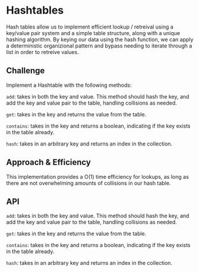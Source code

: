 # Hashtables
<!-- Short summary or background information -->
Hash tables allow us to implement efficient lookup / retreival using a key/value pair system and a simple table structure, along with a unique hashing algorithm. By keying our data using the hash function, we can apply a deterministic organizional pattern and bypass needing to iterate through a list in order to retreive values.

## Challenge
<!-- Description of the challenge -->
Implement a Hashtable with the following methods:

`add`: takes in both the key and value. This method should hash the key, and add the key and value pair to the table, handling collisions as needed.

`get`: takes in the key and returns the value from the table.

`contains`: takes in the key and returns a boolean, indicating if the key exists in the table already.

`hash`: takes in an arbitrary key and returns an index in the collection.

## Approach & Efficiency
<!-- What approach did you take? Why? What is the Big O space/time for this approach? -->
This implementation provides a O(1) time efficiency for lookups, as long as there are not overwhelming amounts of collisions in our hash table.

## API
<!-- Description of each method publicly available in each of your hashtable -->
`add`: takes in both the key and value. This method should hash the key, and add the key and value pair to the table, handling collisions as needed.

`get`: takes in the key and returns the value from the table.

`contains`: takes in the key and returns a boolean, indicating if the key exists in the table already.

`hash`: takes in an arbitrary key and returns an index in the collection.
